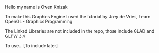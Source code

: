 Hello my name is Owen Knizak

To make this Graphics Engine I used the tutorial by Joey de Vries, Learn OpenGL - Graphics Programming

The Linked Libraries are not included in the repo, those include GLAD and GLFW 3.4

To use... [To include later]
